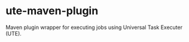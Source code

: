ute-maven-plugin
================

Maven plugin wrapper for executing jobs using Universal Task Executer (UTE).